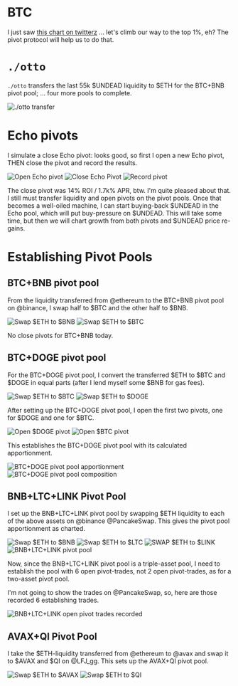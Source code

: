 # BTC

I just saw [this chart on twitterz](https://x.com/MarketPalmer_/status/1862300447362441342) ... let's climb our way to the top 1%, eh? The pivot protocol will help us to do that.

# `./otto`

`./otto` transfers the last 55k $UNDEAD liquidity to $ETH for the BTC+BNB pivot pool; ... four more pools to complete. 

![`./otto` transfer](imgs/01-otto.png)

# Echo pivots

I simulate a close Echo pivot: looks good, so first I open a new Echo pivot, THEN close the pivot and record the results. 

![Open Echo pivot](imgs/02a-open-echo-pivot.png)
![Close Echo Pivot](imgs/02b-close-echo-pivot.png)
![Record pivot](imgs/02c-record.png)

The close pivot was 14% ROI / 1.7k% APR, btw. I'm quite pleased about that. I still must transfer liquidity and open pivots on the pivot pools. Once that becomes a well-oiled machine, I can start buying-back $UNDEAD in the Echo pool, which will put buy-pressure on $UNDEAD. This will take some time, but then we will chart growth from both pivots and $UNDEAD price re-gains.

# Establishing Pivot Pools

## BTC+BNB pivot pool

From the liquidity transferred from @ethereum to the BTC+BNB pivot pool on @binance, I swap half to $BTC and the other half to $BNB.

![Swap $ETH to $BNB](imgs/03a-eth-bnb.png)
![Swap $ETH to $BTC](imgs/03b-eth-btc.png)

No close pivots for BTC+BNB today. 

## BTC+DOGE pivot pool

For the BTC+DOGE pivot pool, I convert the transferred $ETH to $BTC and $DOGE in equal parts (after I lend myself some $BNB for gas fees). 

![Swap $ETH to $BTC](imgs/04a-eth-btc.png)
![Swap $ETH to $DOGE](imgs/04b-eth-doge.png)

After setting up the BTC+DOGE pivot pool, I open the first two pivots, one for $DOGE and one for $BTC.

![Open $DOGE pivot](imgs/05a-doge-btc.png)
![Open $BTC pivot](imgs/05b-btc-doge.png)

This establishes the BTC+DOGE pivot pool with its calculated apportionment.

![BTC+DOGE pivot pool apportionment](imgs/05c-apportionment.png)
![BTC+DOGE pivot pool composition](imgs/05d-btc-doge-pool.png)

## BNB+LTC+LINK Pivot Pool

I set up the BNB+LTC+LINK pivot pool by swapping $ETH liquidity to each of the above assets on @binance @PancakeSwap. This gives the pivot pool apportionment as charted. 

![Swap $ETH to $BNB](imgs/06a-eth-bnb.png)
![Swap $ETH to $LTC](imgs/06b-eth-ltc.png)
![SWAP $ETH to $LINK](imgs/06c-eth-link.png)
![BNB+LTC+LINK pivot pool](imgs/06d-bnb-ltc-link.png)

Now, since the BNB+LTC+LINK pivot pool is a triple-asset pool, I need to establish the pool with 6 open pivot-trades, not 2 open pivot-trades, as for a two-asset pivot pool.

I'm not going to show the trades on @PancakeSwap, so, here are those recorded 6 establishing trades.

![BNB+LTC+LINK open pivot trades recorded](imgs/07-six-open-pivots.png)

## AVAX+QI Pivot Pool

I take the $ETH-liquidity transferred from @ethereum to @avax and swap it to $AVAX and $QI on @LFJ_gg. This sets up the AVAX+QI pivot pool.

![Swap $ETH to $AVAX](imgs/08a-eth-avax.png)
![Swap $ETH to $QI](imgs/08b-eth-qi.png)

